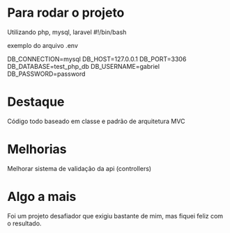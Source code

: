 # Para rodar o projeto

Utilizando php, mysql, laravel
#!/bin/bash

exemplo do arquivo .env

DB_CONNECTION=mysql
DB_HOST=127.0.0.1
DB_PORT=3306
DB_DATABASE=test_php_db
DB_USERNAME=gabriel
DB_PASSWORD=password

# Destaque

Código todo baseado em classe e padrão de arquitetura MVC

# Melhorias

Melhorar sistema de validação da api (controllers)

# Algo a mais

Foi um projeto desafiador que exigiu bastante de mim, mas fiquei feliz com o resultado.
